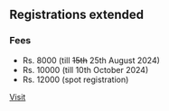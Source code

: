 ## Registrations extended

### Fees 
- Rs. 8000 (till ~~15th~~ 25th August 2024) 
- Rs. 10000 (till 10th October 2024)
- Rs. 12000 (spot registration)

[Visit](/registration)